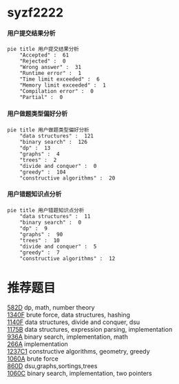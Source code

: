 # syzf2222

<!-- tabs:start -->



#### **用户提交结果分析**

```mermaid
pie title 用户提交结果分析
    "Accepted" :  61
    "Rejected" :  0
    "Wrong answer" :  31
    "Runtime error" :  1
    "Time limit exceeded" :  6
    "Memory limit exceeded" :  1
    "Compilation error" :  0
    "Partial" :  0
```

#### **用户做题类型偏好分析**

```mermaid
pie title 用户做题类型偏好分析
    "data structures" :  121
    "binary search" :  126
    "dp" :  13
    "graphs" :  4
    "trees" :  2
    "divide and conquer" :  0
    "greedy" :  104
    "constructive algorithms" :  20
```
#### **用户错题知识点分析**

```mermaid
pie title 用户错题知识点分析
    "data structures" :  11
    "binary search" :  0
    "dp" :  9
    "graphs" :  90
    "trees" :  10
    "divide and conquer" :  5
    "greedy" :  7
    "constructive algorithms" :  12
```



<!-- tabs:end -->
# 推荐题目
[582D](https://codeforces.com/contest/582/problem/D)		dp,
                        math,
                        number theory		  
[1340F](https://codeforces.com/contest/1340/problem/F)		brute force,
                        data structures,
                        hashing		  
[1140F](https://codeforces.com/contest/1140/problem/F)		data structures,
                        divide and conquer,
                        dsu		  
[1175B](https://codeforces.com/contest/1175/problem/B)		data structures,
                        expression parsing,
                        implementation		  
[936A](https://codeforces.com/contest/936/problem/A)		binary search,
                        implementation,
                        math		  
[266A](https://codeforces.com/contest/266/problem/A)		implementation		  
[1237C1](https://codeforces.com/contest/1237C/problem/1)		constructive algorithms,
                        geometry,
                        greedy		  
[1060A](https://codeforces.com/contest/1060/problem/A)		brute force		  
[860D](https://codeforces.com/contest/860/problem/D)		dsu,graphs,sortings,trees		  
[1060C](https://codeforces.com/contest/1060/problem/C)		binary search,
                        implementation,
                        two pointers		  
